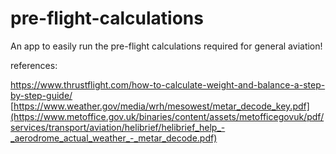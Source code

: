 # pre-flight-calculations
An app to easily run the pre-flight calculations required for general aviation!


references:

https://www.thrustflight.com/how-to-calculate-weight-and-balance-a-step-by-step-guide/
[https://www.weather.gov/media/wrh/mesowest/metar_decode_key.pdf](https://www.metoffice.gov.uk/binaries/content/assets/metofficegovuk/pdf/services/transport/aviation/helibrief/helibrief_help_-_aerodrome_actual_weather_-_metar_decode.pdf)
